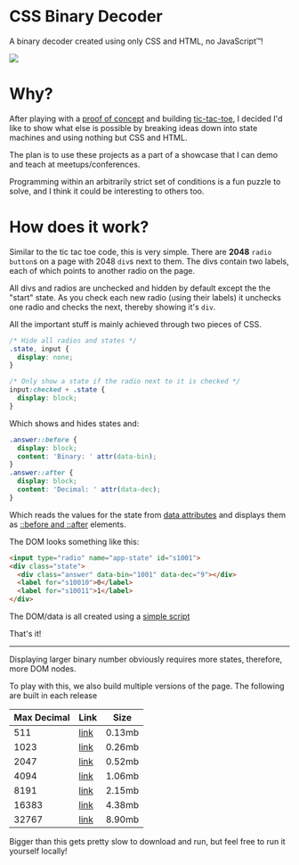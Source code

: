 # CSS Binary Decoder

A binary decoder created using only CSS and HTML, no JavaScript™!

![](https://i.imgur.com/kidzWbU.png)

# Why?

After playing with a [proof of concept](https://codepen.io/hotmilo23/full/mqeVpo/) and building [tic-tac-toe](https://css-ttt.netlify.com/), I decided I'd like to show what else is possible by breaking ideas down into state machines and using nothing but CSS and HTML.

The plan is to use these projects as a part of a showcase that I can demo and teach at meetups/conferences.

Programming within an arbitrarily strict set of conditions is a fun puzzle to solve, and I think it could be interesting to others too.

# How does it work?

Similar to the tic tac toe code, this is very simple. There are **2048** `radio button`s on a page with 2048 `div`s next to them. The divs contain two labels, each of which points to another radio on the page.

All divs and radios are unchecked and hidden by default except the the "start" state. As you check each new radio (using their labels) it unchecks one radio and checks the next, thereby showing it's `div`.

All the important stuff is mainly achieved through two pieces of CSS.

```css
/* Hide all radios and states */
.state, input {
  display: none;
}

/* Only show a state if the radio next to it is checked */
input:checked + .state {
  display: block;
}
```

Which shows and hides states and:

```css
.answer::before {
  display: block;
  content: 'Binary: ' attr(data-bin);
}
.answer::after {
  display: block;
  content: 'Decimal: ' attr(data-dec);
}
```

Which reads the values for the state from [data attributes](https://developer.mozilla.org/en-US/docs/Web/HTML/Global_attributes/data-*) and displays them as [::before and ::after](https://developer.mozilla.org/en-US/docs/Web/CSS/::before) elements.

The DOM looks something like this:

```html
<input type="radio" name="app-state" id="s1001">
<div class="state">
  <div class="answer" data-bin="1001" data-dec="9"></div>
  <label for="s10010">0</label>
  <label for="s10011">1</label>
</div>
```

The DOM/data is all created using a [simple script](./scripts/build-binary-decoder.js)

That's it!

---

Displaying larger binary number obviously requires more states, therefore, more DOM nodes.

To play with this, we also build multiple versions of the page. The following are built in each release

|Max Decimal |Link                                             |Size|
|------------|------------------------------------------------|-------|
|511         |[link](https://css-binary.netlify.com/8.html)   | 0.13mb|
|1023        |[link](https://css-binary.netlify.com/9.html)   | 0.26mb|
|2047        |[link](https://css-binary.netlify.com/)         | 0.52mb|
|4094        |[link](https://css-binary.netlify.com/11.html)  | 1.06mb|
|8191        |[link](https://css-binary.netlify.com/12.html)  | 2.15mb|
|16383       |[link](https://css-binary.netlify.com/13.html)  | 4.38mb|
|32767       |[link](https://css-binary.netlify.com/14.html)  | 8.90mb|

Bigger than this gets pretty slow to download and run, but feel free to run it yourself locally!
